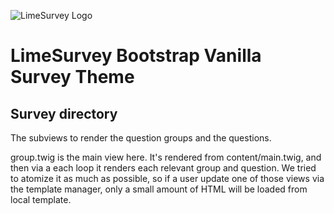 ![LimeSurvey Logo](https://account.limesurvey.org/images/logos/logo_main.png)
# LimeSurvey Bootstrap Vanilla Survey Theme

## Survey directory
The subviews to render the question groups and the questions.

group.twig is the main view here. It's rendered from content/main.twig, and then via a each loop it renders each relevant group and question.
We tried to atomize it as much as possible, so if a user update one of those views via the template manager, only a small amount of HTML will be loaded from local template. 
